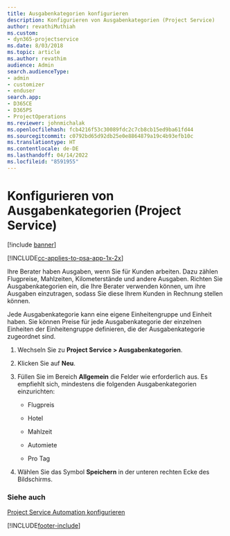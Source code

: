```yaml
---
title: Ausgabenkategorien konfigurieren
description: Konfigurieren von Ausgabenkategorien (Project Service)
author: revathiMuthiah
ms.custom:
- dyn365-projectservice
ms.date: 8/03/2018
ms.topic: article
ms.author: revathim
audience: Admin
search.audienceType:
- admin
- customizer
- enduser
search.app:
- D365CE
- D365PS
- ProjectOperations
ms.reviewer: johnmichalak
ms.openlocfilehash: fcb4216f53c30089fdc2c7cb8cb15ed9ba61fd44
ms.sourcegitcommit: c0792bd65d92db25e0e8864879a19c4b93efb10c
ms.translationtype: HT
ms.contentlocale: de-DE
ms.lasthandoff: 04/14/2022
ms.locfileid: "8591955"
---
```

# <a name="configure-expense-categories-project-service"></a>Konfigurieren von Ausgabenkategorien (Project Service)

[!include [banner](../includes/psa-now-project-operations.md)]

[!INCLUDE[cc-applies-to-psa-app-1x-2x](../includes/cc-applies-to-psa-app-1x-2x.md)]

Ihre Berater haben Ausgaben, wenn Sie für Kunden arbeiten. Dazu zählen Flugpreise, Mahlzeiten, Kilometerstände und andere Ausgaben. Richten Sie Ausgabenkategorien ein, die Ihre Berater verwenden können, um ihre Ausgaben einzutragen, sodass Sie diese Ihrem Kunden in Rechnung stellen können.  
  
Jede Ausgabenkategorie kann eine eigene Einheitengruppe und Einheit haben. Sie können Preise für jede Ausgabenkategorie der einzelnen Einheiten der Einheitengruppe definieren, die der Ausgabenkategorie zugeordnet sind.  
  
1.  Wechseln Sie zu **Project Service > Ausgabenkategorien**.  
  
2.  Klicken Sie auf **Neu**.  
  
3.  Füllen Sie im Bereich **Allgemein** die Felder wie erforderlich aus. Es empfiehlt sich, mindestens die folgenden Ausgabenkategorien einzurichten:  
  
    -   Flugpreis  
  
    -   Hotel  
  
    -   Mahlzeit  
  
    -   Automiete  
  
    -   Pro Tag  
  
4.  Wählen Sie das Symbol **Speichern** in der unteren rechten Ecke des Bildschirms.  
  
### <a name="see-also"></a>Siehe auch  
 [Project Service Automation konfigurieren](../psa/configure.md)


[!INCLUDE[footer-include](../includes/footer-banner.md)]
